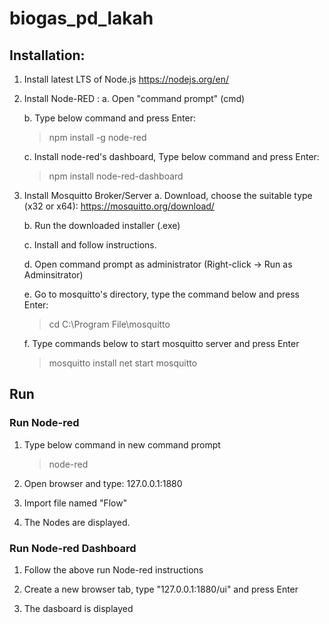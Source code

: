 # biogas_pd_lakah

## Installation:

1.  Install latest LTS of Node.js
    https://nodejs.org/en/
    
2.  Install Node-RED :
    a. Open "command prompt" (cmd)
    
    b. Type below command and press Enter:
       > npm install -g node-red
    
    c. Install node-red's dashboard, Type below command and press Enter:     
       > npm install node-red-dashboard
        
3.  Install Mosquitto Broker/Server
    a. Download, choose the suitable type (x32 or x64):
       https://mosquitto.org/download/
       
    b. Run the downloaded installer (.exe)
    
    c. Install and follow instructions.
    
    d. Open command prompt as administrator (Right-click -> Run as Adminsitrator)
    
    e. Go to mosquitto's directory, type the command below and press Enter:
       > cd C:\Program File\mosquitto
    
    f. Type commands below to start mosquitto server and press Enter
       > mosquitto install
       > net start mosquitto

## Run
### Run Node-red
1.  Type below command in new command prompt
    > node-red
    
2.  Open browser and type:
    127.0.0.1:1880

3.  Import file named "Flow"

4.  The Nodes are displayed.

### Run Node-red Dashboard
1.  Follow the above run Node-red instructions

2.  Create a new browser tab, type "127.0.0.1:1880/ui" and press Enter

3.  The dasboard is displayed
